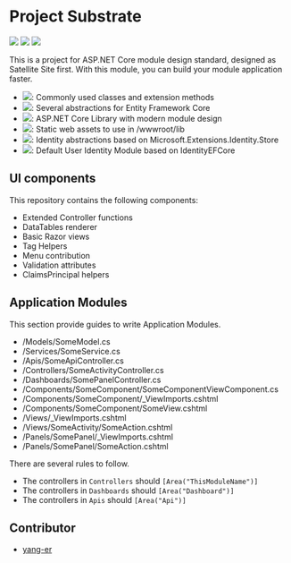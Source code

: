 # Project Substrate

![](https://img.shields.io/travis/com/namofun/uikit/master) ![](https://img.shields.io/github/license/namofun/uikit) ![](https://img.shields.io/github/languages/code-size/namofun/uikit)

This is a project for ASP.NET Core module design standard,  designed as Satellite Site first. With this module, you can build your module application faster.

- [![](https://img.shields.io/endpoint?url=https%3A%2F%2Fnuget.xylab.fun%2Fv3%2Fpackage%2FSatelliteSite.Abstraction%2Fshields-io.json)](https://nuget.xylab.fun/packages/SatelliteSite.Abstraction): Commonly used classes and extension methods
- [![](https://img.shields.io/endpoint?url=https%3A%2F%2Fnuget.xylab.fun%2Fv3%2Fpackage%2FSatelliteSite.DataAccess%2Fshields-io.json)](https://nuget.xylab.fun/packages/SatelliteSite.DataAccess): Several abstractions for Entity Framework Core
- [![](https://img.shields.io/endpoint?url=https%3A%2F%2Fnuget.xylab.fun%2Fv3%2Fpackage%2FSatelliteSite.Substrate%2Fshields-io.json)](https://nuget.xylab.fun/packages/SatelliteSite.Substrate): ASP.NET Core Library with modern module design
- [![](https://img.shields.io/endpoint?url=https%3A%2F%2Fnuget.xylab.fun%2Fv3%2Fpackage%2FSatelliteSite.StaticWebAssets%2Fshields-io.json)](https://nuget.xylab.fun/packages/SatelliteSite.StaticWebAssets): Static web assets to use in /wwwroot/lib
- [![](https://img.shields.io/endpoint?url=https%3A%2F%2Fnuget.xylab.fun%2Fv3%2Fpackage%2FSatelliteSite.IdentityCore%2Fshields-io.json)](https://nuget.xylab.fun/packages/SatelliteSite.IdentityCore): Identity abstractions based on Microsoft.Extensions.Identity.Store
- [![](https://img.shields.io/endpoint?url=https%3A%2F%2Fnuget.xylab.fun%2Fv3%2Fpackage%2FSatelliteSite.IdentityModule%2Fshields-io.json)](https://nuget.xylab.fun/packages/SatelliteSite.IdentityModule): Default User Identity Module based on IdentityEFCore

## UI components

This repository contains the following components:

- Extended Controller functions
- DataTables renderer
- Basic Razor views
- Tag Helpers
- Menu contribution
- Validation attributes
- ClaimsPrincipal helpers

## Application Modules

This section provide guides to write Application Modules.

- /Models/SomeModel.cs
- /Services/SomeService.cs
- /Apis/SomeApiController.cs
- /Controllers/SomeActivityController.cs
- /Dashboards/SomePanelController.cs
- /Components/SomeComponent/SomeComponentViewComponent.cs
- /Components/SomeComponent/_ViewImports.cshtml
- /Components/SomeComponent/SomeView.cshtml
- /Views/_ViewImports.cshtml
- /Views/SomeActivity/SomeAction.cshtml
- /Panels/SomePanel/_ViewImports.cshtml
- /Panels/SomePanel/SomeAction.cshtml

There are several rules to follow.

- The controllers in `Controllers` should `[Area("ThisModuleName")]`
- The controllers in `Dashboards` should `[Area("Dashboard")]`
- The controllers in `Apis` should `[Area("Api")]`

## Contributor

- [yang-er](https://github.com/yang-er)
